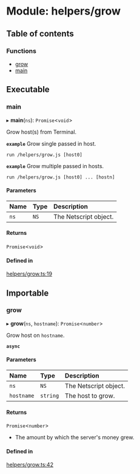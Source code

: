 # Module: helpers/grow

## Table of contents

### Functions

- [grow](../wiki/helpers.grow#grow)
- [main](../wiki/helpers.grow#main)

## Executable

### main

▸ **main**(`ns`): `Promise`<`void`\>

Grow host(s) from Terminal.

**`example`** Grow single passed in host.
```shell
run /helpers/grow.js [host0]
```

**`example`** Grow multiple passed in hosts.
```shell
run /helpers/grow.js [host0] ... [hostn]
```

#### Parameters

| Name | Type | Description |
| :------ | :------ | :------ |
| `ns` | `NS` | The Netscript object. |

#### Returns

`Promise`<`void`\>

#### Defined in

[helpers/grow.ts:19](https://github.com/vladzaharia/bitburner/blob/main/src/helpers/grow.ts#L19)

## Importable

### grow

▸ **grow**(`ns`, `hostname`): `Promise`<`number`\>

Grow host on `hostname`.

**`async`**

#### Parameters

| Name | Type | Description |
| :------ | :------ | :------ |
| `ns` | `NS` | The Netscript object. |
| `hostname` | `string` | The host to grow. |

#### Returns

`Promise`<`number`\>

- The amount by which the server's money grew.

#### Defined in

[helpers/grow.ts:42](https://github.com/vladzaharia/bitburner/blob/main/src/helpers/grow.ts#L42)
